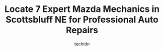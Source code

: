 ---
layout: ampstory
image: https://images.unsplash.com/photo-1629583825021-9fb0d16381ef?ixlib=rb-4.0.3&ixid=MnwxMjA3fDB8MHxwaG90by1wYWdlfHx8fGVufDB8fHx8&auto=format&fit=crop&w=640&h=853&q=80
author: techidn
featured: false
description: When it comes to maintaining and repairing your vehicle in Scottsbluff NE, USA, you deserve nothing but the best. Thats why the 7 best Mazda Mechanic in the area are here to offer their exp
title: Locate 7 Expert Mazda Mechanics in Scottsbluff NE for Professional Auto Repairs
cover:
   title: Locate 7 Expert Mazda Mechanics in Scottsbluff NE for Professional Auto Repairs
   subtitle: Rickpate
   background: https://images.unsplash.com/photo-1629583825021-9fb0d16381ef?ixlib=rb-4.0.3&ixid=MnwxMjA3fDB8MHxwaG90by1wYWdlfHx8fGVufDB8fHx8&auto=format&fit=crop&w=640&h=853&q=80

pages: 
 - layout: thirds
   top: <h1>#1 Reganis Auto Center Inc-Jeep</h1>
   bottom: "<p>After having a bad deal at another dealership in town, it was nice to work with these guys. Brady found us the right vehicle and was very easy to work with. Jeff has alwa</p>"
   background: https://www.knot35.com/toplist/wp-content/uploads/2023/06/best-mazda-mechanic-1-in-scottsbluff-ne-1685841531.jpeg
   backgroundblur: true
 - layout: thirds
   top: <h1>#2 Advance Auto Parts</h1>
   bottom: "<p>805 W 27th St, Scottsbluff, NE 69361, United States</p>"
   background: https://www.knot35.com/toplist/wp-content/uploads/2023/06/best-mazda-mechanic-2-in-scottsbluff-ne-1685841531.jpeg
   cta:
      link: https://www.knot35.com/toplist/locate-7-expert-mazda-mechanics-in-scottsbluff-ne-for-professional-auto-repairs/
      text: Locate 7 Expert Mazda Mechanics in Scottsbluff NE for Professional Auto Repairs
 - layout: thirds
   top: <h1>#3 Reganis Honda</h1>
   bottom: "<p>1117 E 27th St, Scottsbluff, NE 69361, United States</p>"
   background: https://www.knot35.com/toplist/wp-content/uploads/2023/06/best-mazda-mechanic-3-in-scottsbluff-ne-1685841531.jpeg
   cta:
      link: https://www.knot35.com/toplist/locate-7-expert-mazda-mechanics-in-scottsbluff-ne-for-professional-auto-repairs/
      text: Locate 7 Expert Mazda Mechanics in Scottsbluff NE for Professional Auto Repairs
 - layout: thirds
   top: <h1>#4 Russels Automotive</h1>
   bottom: "<p>112 W 27th St, Scottsbluff, NE 69361, United States</p>"
   background: https://images.unsplash.com/photo-1496096265110-f83ad7f96608?ixlib=rb-4.0.3&ixid=MnwxMjA3fDB8MHxwaG90by1wYWdlfHx8fGVufDB8fHx8&auto=format&fit=crop&w=640&h=853&q=80
   cta:
      link: https://www.knot35.com/toplist/locate-7-expert-mazda-mechanics-in-scottsbluff-ne-for-professional-auto-repairs/
      text: Locate 7 Expert Mazda Mechanics in Scottsbluff NE for Professional Auto Repairs
 - layout: thirds
   top: <h1>#5 Walmart Auto Care Centers</h1>
   bottom: "<p>3322 Ave I, Scottsbluff, NE 69361, United States</p>"
   background: https://images.unsplash.com/photo-1531169509526-f8f1fdaa4a67?ixlib=rb-4.0.3&ixid=MnwxMjA3fDB8MHxwaG90by1wYWdlfHx8fGVufDB8fHx8&auto=format&fit=crop&w=640&h=853&q=80
   cta:
      link: https://www.knot35.com/toplist/locate-7-expert-mazda-mechanics-in-scottsbluff-ne-for-professional-auto-repairs/
      text: Locate 7 Expert Mazda Mechanics in Scottsbluff NE for Professional Auto Repairs
 - layout: thirds
   top: <h1>#6 Nemnich Automotive</h1>
   bottom: "<p>4010 10th St, Gering, NE 69341, United States</p>"
   background: https://images.unsplash.com/photo-1567095761054-7a02e69e5c43?ixlib=rb-4.0.3&ixid=MnwxMjA3fDB8MHxwaG90by1wYWdlfHx8fGVufDB8fHx8&auto=format&fit=crop&w=640&h=853&q=80
   cta:
      link: https://www.knot35.com/toplist/locate-7-expert-mazda-mechanics-in-scottsbluff-ne-for-professional-auto-repairs/
      text: Locate 7 Expert Mazda Mechanics in Scottsbluff NE for Professional Auto Repairs
 - layout: thirds
   top: <h1>#7 Arts Repair Service, LLC</h1>
   bottom: "<p>40840 Sugar Factory Rd, Scottsbluff, NE 69361, United States</p>"
   background: https://images.unsplash.com/photo-1599422314077-f4dfdaa4cd09?ixlib=rb-4.0.3&ixid=MnwxMjA3fDB8MHxwaG90by1wYWdlfHx8fGVufDB8fHx8&auto=format&fit=crop&w=640&h=853&q=80
   cta:
      link: https://www.knot35.com/toplist/locate-7-expert-mazda-mechanics-in-scottsbluff-ne-for-professional-auto-repairs/
      text: Locate 7 Expert Mazda Mechanics in Scottsbluff NE for Professional Auto Repairs
 - layout: thirds
   middle: Continue reading...
   background: https://images.unsplash.com/photo-1488554378835-f7acf46e6c98?ixlib=rb-4.0.3&ixid=MnwxMjA3fDB8MHxwaG90by1wYWdlfHx8fGVufDB8fHx8&auto=format&fit=crop&w=640&h=853&q=80
   cta:
      link: https://www.knot35.com/toplist/locate-7-expert-mazda-mechanics-in-scottsbluff-ne-for-professional-auto-repairs/
      text: Locate 7 Expert Mazda Mechanics in Scottsbluff NE for Professional Auto Repairs
      
---
